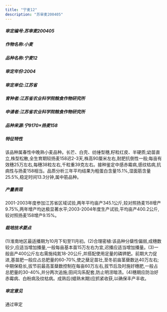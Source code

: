 ```yaml
---
title: "宁麦12"
description: "苏审麦200405"
---
```

##### 审定编号:苏审麦200405

##### 作物名称:小麦

##### 品种名称:宁麦12

##### 审定年份:2004

##### 审定单位:江苏省

##### 育种者:江苏省农业科学院粮食作物研究所

##### 申请者:江苏省农业科学院粮食作物研究所

##### 品种来源:宁9170×扬麦158

##### 特征特性
该品种属春性中晚熟小麦品种。长芒、白壳、纺缍型穗,籽粒红皮、半硬质;幼苗直立,株型松散,全生育期较扬麦158迟2-3天,株高90厘米左右,耐肥抗倒性一般;每亩有效穗25万左右,每穗38粒左右,千粒重39克左右。接种鉴定中感赤霉病,感纹枯病,抗病性与扬麦158相当。品质分析三年平均结果为粗蛋白含量15.1%,湿面筋含量25.5%,稳定时间13.3分钟,属中筋品种。

##### 产量表现
2001-2003年度参加江苏省区域试验,两年平均亩产345.1公斤,较对照扬麦158增产9.75%,两年增产均达极显著水平;2003-2004年度生产试验,平均亩产400.2公斤,较对照扬麦158增产9.15%。

##### 栽培技术要点
(1)淮南地区最适播期为10月下旬至11月初。(2)合理密植:该品种分蘖性偏弱,成穗数较少,应适当增加播量,一般每亩基本苗15万左右为宜,迟播应适当增加播量。(3)一般亩产400公斤左右需施纯氮18-20公斤,并搭配使用足量的磷钾肥。前期大力促进,基苗肥一般应占总肥量的60-70%,使之蘖足苗壮,至冬前亩茎蘖数达40万左右;中期保稳长,拔节前最高茎蘖数控制在每亩60万左右,拔节后及时施好穗肥,一般占总肥量的30-40%,并分两次追施;田间沟系配套,防止明涝暗渍。(4)穗期应防治好赤霉病、白粉病及纹枯病。成熟后(蜡熟末期)应抓紧收获,以确保丰产丰收。

##### 审定意见
通过审定
